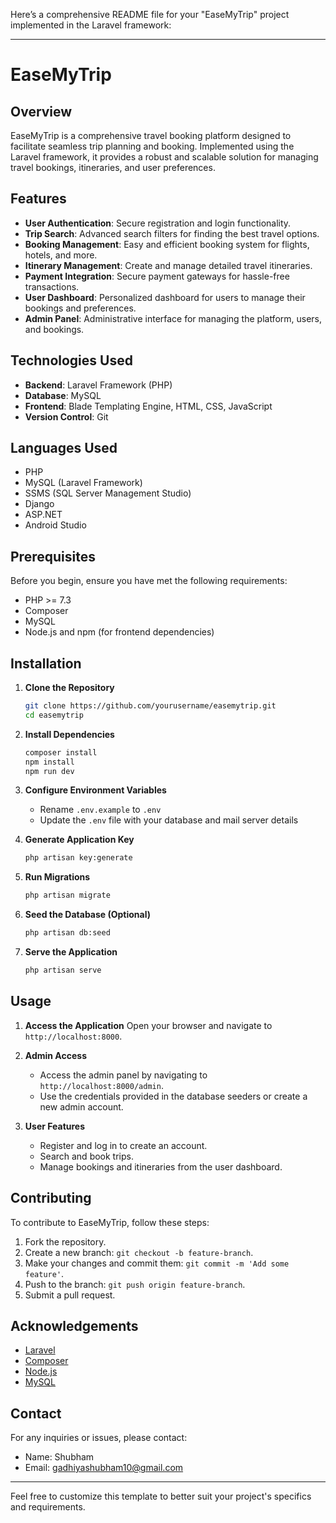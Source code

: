 Here’s a comprehensive README file for your "EaseMyTrip" project implemented in the Laravel framework:

---

# EaseMyTrip

## Overview
EaseMyTrip is a comprehensive travel booking platform designed to facilitate seamless trip planning and booking. Implemented using the Laravel framework, it provides a robust and scalable solution for managing travel bookings, itineraries, and user preferences.

## Features
- **User Authentication**: Secure registration and login functionality.
- **Trip Search**: Advanced search filters for finding the best travel options.
- **Booking Management**: Easy and efficient booking system for flights, hotels, and more.
- **Itinerary Management**: Create and manage detailed travel itineraries.
- **Payment Integration**: Secure payment gateways for hassle-free transactions.
- **User Dashboard**: Personalized dashboard for users to manage their bookings and preferences.
- **Admin Panel**: Administrative interface for managing the platform, users, and bookings.

## Technologies Used
- **Backend**: Laravel Framework (PHP)
- **Database**: MySQL
- **Frontend**: Blade Templating Engine, HTML, CSS, JavaScript
- **Version Control**: Git

## Languages Used
- PHP
- MySQL (Laravel Framework)
- SSMS (SQL Server Management Studio)
- Django
- ASP.NET
- Android Studio

## Prerequisites
Before you begin, ensure you have met the following requirements:
- PHP >= 7.3
- Composer
- MySQL
- Node.js and npm (for frontend dependencies)

## Installation

1. **Clone the Repository**
   ```bash
   git clone https://github.com/yourusername/easemytrip.git
   cd easemytrip
   ```

2. **Install Dependencies**
   ```bash
   composer install
   npm install
   npm run dev
   ```

3. **Configure Environment Variables**
   - Rename `.env.example` to `.env`
   - Update the `.env` file with your database and mail server details

4. **Generate Application Key**
   ```bash
   php artisan key:generate
   ```

5. **Run Migrations**
   ```bash
   php artisan migrate
   ```

6. **Seed the Database (Optional)**
   ```bash
   php artisan db:seed
   ```

7. **Serve the Application**
   ```bash
   php artisan serve
   ```

## Usage
1. **Access the Application**
   Open your browser and navigate to `http://localhost:8000`.

2. **Admin Access**
   - Access the admin panel by navigating to `http://localhost:8000/admin`.
   - Use the credentials provided in the database seeders or create a new admin account.

3. **User Features**
   - Register and log in to create an account.
   - Search and book trips.
   - Manage bookings and itineraries from the user dashboard.

## Contributing
To contribute to EaseMyTrip, follow these steps:
1. Fork the repository.
2. Create a new branch: `git checkout -b feature-branch`.
3. Make your changes and commit them: `git commit -m 'Add some feature'`.
4. Push to the branch: `git push origin feature-branch`.
5. Submit a pull request.



## Acknowledgements
- [Laravel](https://laravel.com/)
- [Composer](https://getcomposer.org/)
- [Node.js](https://nodejs.org/)
- [MySQL](https://www.mysql.com/)

## Contact
For any inquiries or issues, please contact:
- Name: Shubham
- Email: gadhiyashubham10@gmail.com

---

Feel free to customize this template to better suit your project's specifics and requirements.
